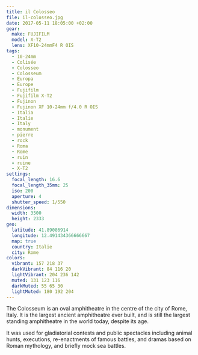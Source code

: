 ```yaml
---
title: il Colosseo
file: il-colosseo.jpg
date: 2017-05-11 18:05:00 +02:00
gear:
  make: FUJIFILM
  model: X-T2
  lens: XF10-24mmF4 R OIS
tags:
  - 10-24mm
  - Colisée
  - Colosseo
  - Colosseum
  - Europa
  - Europe
  - Fujifilm
  - Fujifilm X-T2
  - Fujinon
  - Fujinon XF 10-24mm f/4.0 R OIS
  - Italia
  - Italie
  - Italy
  - monument
  - pierre
  - rock
  - Roma
  - Rome
  - ruin
  - ruine
  - X-T2
settings:
  focal_length: 16.6
  focal_length_35mm: 25
  iso: 200
  aperture: 4
  shutter_speed: 1/550
dimensions:
  width: 3500
  height: 2333
geo:
  latitude: 41.89086914
  longitude: 12.491434366666667
  map: true
  country: Italie
  city: Rome
colors:
  vibrant: 157 218 37
  darkVibrant: 84 116 20
  lightVibrant: 204 236 142
  muted: 131 123 116
  darkMuted: 55 65 30
  lightMuted: 180 192 204
---
```


The Colosseum is an oval amphitheatre in the centre of the city of Rome, Italy. It is the largest ancient amphitheatre ever built, and is still the largest standing amphitheatre in the world today, despite its age.

It was used for gladiatorial contests and public spectacles including animal hunts, executions, re-enactments of famous battles, and dramas based on Roman mythology, and briefly mock sea battles.
